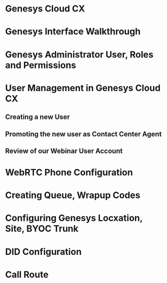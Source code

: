 # Genesys Cloud CX

# Genesys Interface Walkthrough

# Genesys Administrator User, Roles and Permissions

# User Management in Genesys Cloud CX

## Creating a new User

## Promoting the new user as Contact Center Agent

## Review of our Webinar User Account

# WebRTC Phone Configuration

# Creating Queue, Wrapup Codes

# Configuring Genesys Locxation, Site, BYOC Trunk

# DID Configuration

# Call Route



